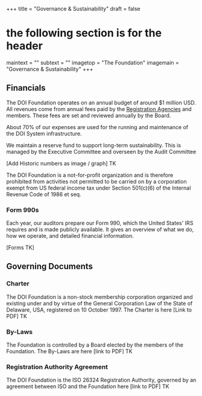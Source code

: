 +++
title = "Governance & Sustainability"
draft = false
# the following section is for the header
maintext = ""
subtext = ""
imagetop = "The Foundation"
imagemain = "Governance & Sustainability"
+++

## Financials

The DOI Foundation operates on an annual budget of around $1 million USD. All revenues come from annual fees paid by the [Registration Agencies]() and members. These fees are set and reviewed annually by the Board.

About 70% of our expenses are used for the running and maintenance of the DOI System infrastructure. 

We maintain a reserve fund to support long-term sustainability. This is managed by the Executive Committee and overseen by the Audit Committee 

[Add Historic numbers as image / graph] TK

The DOI Foundation is a not-for-profit organization and is therefore prohibited from activities not permitted to be carried on by a corporation exempt from US federal income tax under Section 501(c)(6) of the Internal Revenue Code of 1986 et seq. 

### Form 990s
Each year, our auditors prepare our Form 990, which the United States' IRS requires and is made publicly available. It gives an overview of what we do, how we operate, and detailed financial information.

[Forms TK]

## Governing Documents

### Charter

The DOI Foundation is a non-stock membership corporation organized and existing under and by virtue of the General Corporation Law of the State of Delaware, USA, registered on 10 October 1997. The Charter is here  [Link to PDF] TK

### By-Laws

The Foundation is controlled by a Board elected by the members of the Foundation. The By-Laws are here [link to PDF] TK

### Registration Authority Agreement

The DOI Foundation is the ISO 26324 Registration Authority, governed by an agreement between ISO and the Foundation here [link to PDF] TK


